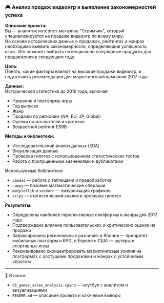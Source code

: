 ### 🎮 Анализ продаж видеоигр и выявление закономерностей успеха

**Описание проекта:**  
Вы — аналитик интернет-магазина "Стримчик", который специализируется на продаже видеоигр по всему миру.  
На основе исторических данных о продажах, рейтингах и жанрах необходимо выявить закономерности, определяющие успешность игры. Это поможет выбрать потенциально популярные продукты для продвижения в следующем году.

**Цель:**  
Понять, какие факторы влияют на высокие продажи видеоигр, и подготовить рекомендации для маркетинговой кампании 2017 года.

**Данные:**  
Историческая статистика до 2016 года, включая:  
- Название и платформу игры  
- Год выпуска  
- Жанр  
- Продажи по регионам (NA, EU, JP, Global)  
- Оценки пользователей и критиков  
- Возрастной рейтинг ESRB

**Методы и библиотеки:**  
- Исследовательский анализ данных (EDA)
- Визуализация данных
- Проверка гипотез с использованием статистических тестов  
- Работа с пропущенными значениями и дубликатами

Используемые библиотеки:
- `pandas` — работа с таблицами и предобработка
- `numpy` — базовые математические операции
- `matplotlib` и `seaborn` — визуализация графиков
- `scipy` — статистический анализ и проверка гипотез

**Результаты:**  
- Определены наиболее перспективные платформы и жанры для 2017 года  
- Подтверждено влияние пользовательских и критических оценок на продажи  
- Зафиксированы региональные различия: в Японии — приоритет мобильных платформ и RPG, в Европе и США — шутеры и спортивные игры  
- Рекомендовано сконцентрировать маркетинговые усилия на платформах с растущими продажами и жанрах с устойчивым спросом

---

📁 В папке:
- `05_games_sales_analysis.ipynb` — ноутбук с анализом и визуализациями  
- `README.md` — описание проекта и ключевые выводы
